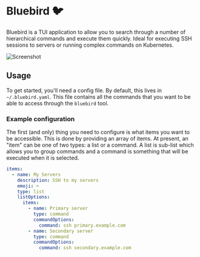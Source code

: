 # Bluebird 🐦

Bluebird is a TUI application to allow you to search through a number of hierarchical commands and execute them quickly. Ideal for executing SSH sessions to servers or running complex commands on Kubernetes.

![Screenshot](https://github.com/adamcooke/bluebird/assets/4765/b59ac886-995d-4d0e-a58e-1cdd296e5bed)

## Usage

To get started, you'll need a config file. By default, this lives in `~/.bluebird.yaml`. This file contains all the commands that you want to be able to access through the `bluebird` tool.

### Example configuration

The first (and only) thing you need to configure is what items you want to be accessible. This is done by providing an array of items. At present, an "item" can be one of two types: a list or a command. A list is sub-list which allows you to group commands and a command is something that will be executed when it is selected.

```yaml
items:
  - name: My Servers
    description: SSH to my servers
    emoji: ⌨️
    type: list
    listOptions:
      items:
        - name: Primary server
          type: command
          commandOptions:
            command: ssh primary.example.com
        - name: Secondary server
          type: command
          commandOptions:
            command: ssh secondary.example.com
```

